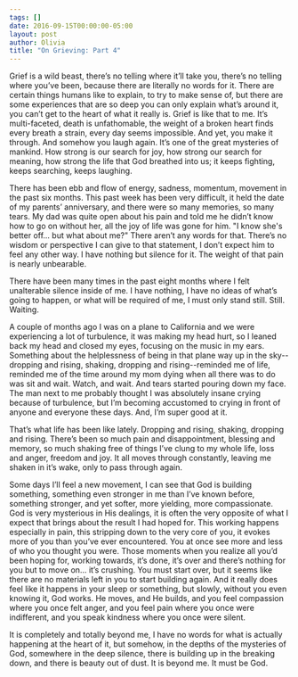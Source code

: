 ```yaml
---
tags: []
date: 2016-09-15T00:00:00-05:00
layout: post
author: Olivia
title: "On Grieving: Part 4"
---
```


Grief is a wild beast, there’s no telling where it’ll take you, there’s no telling where you’ve been, because there are literally no words for it. There are certain things humans like to explain, to try to make sense of, but there are some experiences that are so deep you can only explain what’s around it, you can’t get to the heart of what it really is. Grief is like that to me. It’s multi-faceted, death is unfathomable, the weight of a broken heart finds every breath a strain, every day seems impossible. And yet, you make it through. And somehow you laugh again. It’s one of the great mysteries of mankind. How strong is our search for joy, how strong our search for meaning, how strong the life that God breathed into us; it keeps fighting, keeps searching, keeps laughing.

There has been ebb and flow of energy, sadness, momentum, movement in the past six months. This past week has been very difficult, it held the date of my parents’ anniversary, and there were so many memories, so many tears. My dad was quite open about his pain and told me he didn’t know how to go on without her, all the joy of life was gone for him. "I know she's better off... but what about me?" There aren’t any words for that. There’s no wisdom or perspective I can give to that statement, I don’t expect him to feel any other way. I have nothing but silence for it. The weight of that pain is nearly unbearable.

There have been many times in the past eight months where I felt unalterable silence inside of me. I have nothing, I have no ideas of what’s going to happen, or what will be required of me, I must only stand still. Still. Waiting.

A couple of months ago I was on a plane to California and we were experiencing a lot of turbulence, it was making my head hurt, so I leaned back my head and closed my eyes, focusing on the music in my ears. Something about the helplessness of being in that plane way up in the sky--dropping and rising, shaking, dropping and rising--reminded me of life, reminded me of the time around my mom dying when all there was to do was sit and wait. Watch, and wait. And tears started pouring down my face. The man next to me probably thought I was absolutely insane crying because of turbulence, but I’m becoming accustomed to crying in front of anyone and everyone these days. And, I’m super good at it.

That’s what life has been like lately. Dropping and rising, shaking, dropping and rising. There’s been so much pain and disappointment, blessing and memory, so much shaking free of things I’ve clung to my whole life, loss and anger, freedom and joy. It all moves through constantly, leaving me shaken in it’s wake, only to pass through again.

Some days I’ll feel a new movement, I can see that God is building something, something even stronger in me than I’ve known before, something stronger, and yet softer, more yielding, more compassionate. God is very mysterious in His dealings, it is often the very opposite of what I expect that brings about the result I had hoped for. This working happens especially in pain, this stripping down to the very core of you, it evokes more of you than you’ve ever encountered. You at once see more and less of who you thought you were. Those moments when you realize all you’d been hoping for, working towards, it’s done, it’s over and there’s nothing for you but to move on… it’s crushing. You must start over, but it seems like there are no materials left in you to start building again. And it really does feel like it happens in your sleep or something, but slowly, without you even knowing it, God works. He moves, and He builds, and you feel compassion where you once felt anger, and you feel pain where you once were indifferent, and you speak kindness where you once were silent.

It is completely and totally beyond me, I have no words for what is actually happening at the heart of it, but somehow, in the depths of the mysteries of God, somewhere in the deep silence, there is building up in the breaking down, and there is beauty out of dust. It is beyond me. It must be God.
